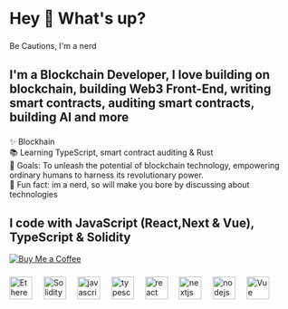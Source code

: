 <h1 align="left">Hey 👋 What's up?</h1>

###

<p align="left"> Be Cautions, I'm a nerd  </p>

###

<h2 align="left">I'm a Blockchain Developer, I love building on blockchain, building Web3 Front-End, writing smart contracts, auditing smart contracts, building AI and more </h2>

###

<p align="left">✨ Blockhain <br>📚 Learning TypeScript, smart contract auditing & Rust <br>🎯 Goals: To unleash the potential of blockchain technology, empowering ordinary humans to harness its revolutionary power. <br>🎲 Fun fact: im a nerd, so will make you bore by discussing about technologies </p>

###

<h2 align="left">I code with JavaScript (React,Next & Vue), TypeScript & Solidity </h2>

[![Buy Me a Coffee](https://img.shields.io/badge/Buy%20Me%20a%20Coffee-support-yellow.svg)](https://www.buymeacoffee.com/mdabdullsaz)

###

<div align="left">
  <img src="https://www.svgrepo.com/show/428658/ethereum-crypto-cryptocurrency-2.svg" height="40" alt="Ethereum logo" />
  <img width="12" />
  <img src="https://www.svgrepo.com/show/374088/solidity.svg" height="40" alt="Solidity logo" />
  <img width="12" />
  <img src="https://cdn.jsdelivr.net/gh/devicons/devicon/icons/javascript/javascript-original.svg" height="40" alt="javascript logo"  />
  <img width="12" />
  <img src="https://cdn.jsdelivr.net/gh/devicons/devicon/icons/typescript/typescript-original.svg" height="40" alt="typescript logo"  />
  <img width="12" />
  <img src="https://cdn.jsdelivr.net/gh/devicons/devicon/icons/react/react-original.svg" height="40" alt="react logo"  />
  <img width="12" />
  <img src="https://cdn.jsdelivr.net/gh/devicons/devicon/icons/nextjs/nextjs-original.svg" height="40" alt="nextjs logo"  />
  <img width="12" />
  <img src="https://cdn.jsdelivr.net/gh/devicons/devicon/icons/nodejs/nodejs-original.svg" height="40" alt="nodejs logo"  />
  <img width="12" />
  <img src="https://cdn.jsdelivr.net/gh/devicons/devicon@latest/icons/vuejs/vuejs-original.svg" height="40" alt="Vue logo"  />
  <img width="12" />  
</div>

###
